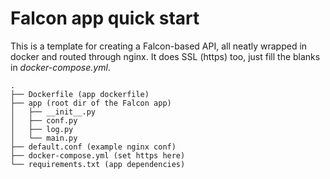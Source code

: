 # Falcon app quick start

This is a template for creating a Falcon-based API, all neatly wrapped in docker and routed through nginx.
It does SSL (https) too, just fill the blanks in *docker-compose.yml*.

```
.
├── Dockerfile (app dockerfile)
├── app (root dir of the Falcon app)
│   ├── __init__.py
│   ├── conf.py
│   ├── log.py
│   └── main.py
├── default.conf (example nginx conf)
├── docker-compose.yml (set https here)
└── requirements.txt (app dependencies)
```